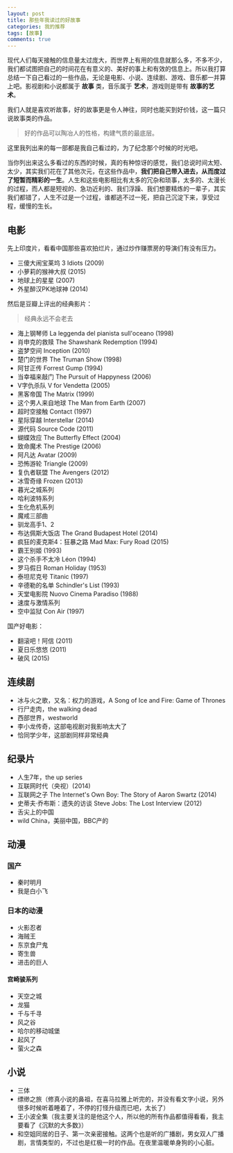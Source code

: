 ```yaml
---
layout: post
title: 那些年我读过的好故事
categories: 我的推荐
tags: [故事]
comments: true
---
```


现代人们每天接触的信息量太过庞大，而世界上有用的信息就那么多，不多不少，我们都试图把自己的时间花在有意义的、美好的事上和有效的信息上。所以我打算总结一下自己看过的一些作品，无论是电影、小说、连续剧、游戏、音乐都一并算上吧。影视剧和小说都属于 **故事** 类，音乐属于 **艺术**，游戏则是带有 **故事的艺术**。

我们人就是喜欢听故事，好的故事更是令人神往，同时也能买到好价钱，这一篇只说故事类的作品。

>好的作品可以陶冶人的性格，构建气质的最底层。

这里我列出来的每一部都是我自己看过的，为了纪念那个时候的时光吧。

当你列出来这么多看过的东西的时候，真的有种惊讶的感觉，我们总说时间太短、太少，其实我们花在了其他次元，在这些作品中，**我们把自己带入进去，从而度过了短暂而精彩的一生**。人生和这些电影相比有太多的冗杂和琐事，太多的、太漫长的过程，而人都是短视的、急功近利的、我们浮躁、我们想要精炼的一辈子，其实我们都错了，人生不过是一个过程，谁都逃不过一死，把自己沉淀下来，享受过程，缓慢的生长。


## 电影

先上印度片，看看中国那些喜欢拍烂片，通过炒作赚票房的导演们有没有压力。

- 三傻大闹宝莱坞 3 Idiots (2009)
- 小萝莉的猴神大叔 (2015)
- 地球上的星星 (2007)
- 外星醉汉PK地球神 (2014)

然后是豆瓣上评出的经典影片：

>经典永远不会老去

- 海上钢琴师 La leggenda del pianista sull'oceano (1998)
- 肖申克的救赎 The Shawshank Redemption (1994)
- 盗梦空间 Inception (2010)
- 楚门的世界 The Truman Show (1998)
- 阿甘正传 Forrest Gump (1994)
- 当幸福来敲门 The Pursuit of Happyness (2006)
- V字仇杀队 V for Vendetta (2005)
- 黑客帝国 The Matrix (1999)
- 这个男人来自地球 The Man from Earth (2007)
- 超时空接触 Contact (1997)
- 星际穿越 Interstellar (2014)
- 源代码 Source Code (2011)
- 蝴蝶效应 The Butterfly Effect (2004)
- 致命魔术 The Prestige (2006)
- 阿凡达 Avatar (2009)
- 恐怖游轮 Triangle (2009)
- 复仇者联盟 The Avengers (2012)
- 冰雪奇缘 Frozen (2013)
- 暮光之城系列
- 哈利波特系列
- 生化危机系列
- 魔戒三部曲
- 驯龙高手1、2
- 布达佩斯大饭店 The Grand Budapest Hotel (2014)
- 疯狂的麦克斯4：狂暴之路 Mad Max: Fury Road (2015)
- 霸王别姬 (1993)
- 这个杀手不太冷 Léon (1994)
- 罗马假日 Roman Holiday (1953)
- 泰坦尼克号 Titanic (1997)
- 辛德勒的名单 Schindler's List (1993)
- 天堂电影院 Nuovo Cinema Paradiso (1988)
- 速度与激情系列
- 空中监狱 Con Air (1997)

国产好电影：

- 翻滚吧！阿信 (2011)
- 夏日乐悠悠 (2011)
- 破风 (2015)

## 连续剧

- 冰与火之歌，又名：权力的游戏，A Song of Ice and Fire: Game of Thrones
- 行尸走肉，the walking dead
- 西部世界，westworld
- 李小龙传奇，这部电视剧对我影响太大了
- 恰同学少年，这部剧同样非常经典

## 纪录片

- 人生7年，the up series
- 互联网时代（央视）(2014)
- 互联网之子 The Internet's Own Boy: The Story of Aaron Swartz (2014)
- 史蒂夫·乔布斯：遗失的访谈 Steve Jobs: The Lost Interview (2012)
- 舌尖上的中国
- wild China，美丽中国，BBC产的


## 动漫

### 国产

- 秦时明月
- 我是白小飞

### 日本的动漫

- 火影忍者
- 海贼王
- 东京食尸鬼
- 寄生兽
- 进击的巨人

#### 宫崎骏系列

- 天空之城
- 龙猫
- 千与千寻
- 风之谷
- 哈尔的移动城堡
- 起风了
- 萤火之森

## 小说

- 三体
- 缥缈之旅（修真小说的鼻祖，在喜马拉雅上听完的，并没有看文字小说，另外很多时候听着睡着了，不停的打怪升级而已吧，太长了）
- 王小波全集（我主要关注的是他这个人，所以他的所有作品都值得看看，我主要看了《沉默的大多数》）
- 和空姐同居的日子、第一次亲密接触。这两个也是听的广播剧，男女双人广播剧，言情类型的，不过也是红极一时的作品。在夜里温暖单身狗的小心脏。
